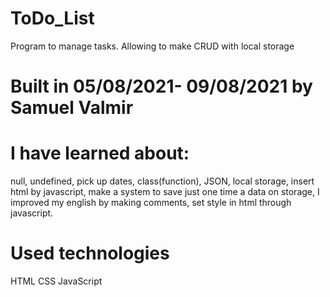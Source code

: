 # ToDo_List
 Program to manage tasks. Allowing to make CRUD with local storage

# Built in 05/08/2021- 09/08/2021 by Samuel Valmir 

# I have learned about:
null, undefined, pick up dates, class(function), JSON, local storage, insert html by javascript,
make a system to save just one time a data on storage, I improved my english by making comments,
set style in html through javascript.

# Used technologies
HTML
CSS
JavaScript

